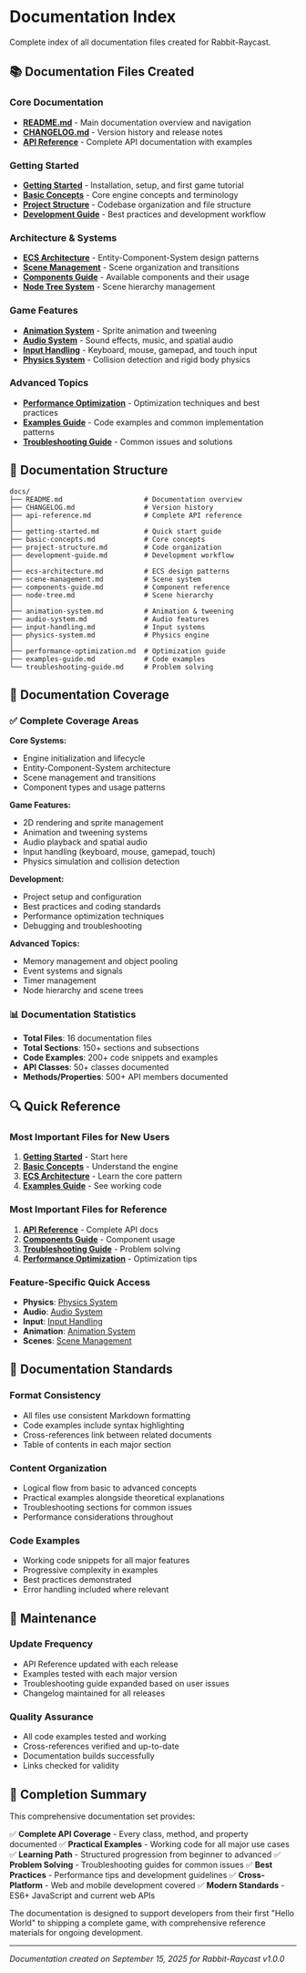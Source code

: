 # Documentation Index

Complete index of all documentation files created for Rabbit-Raycast.

## 📚 Documentation Files Created

### Core Documentation
- **[README.md](README.md)** - Main documentation overview and navigation
- **[CHANGELOG.md](CHANGELOG.md)** - Version history and release notes
- **[API Reference](api-reference.md)** - Complete API documentation with examples

### Getting Started
- **[Getting Started](getting-started.md)** - Installation, setup, and first game tutorial
- **[Basic Concepts](basic-concepts.md)** - Core engine concepts and terminology
- **[Project Structure](project-structure.md)** - Codebase organization and file structure
- **[Development Guide](development-guide.md)** - Best practices and development workflow

### Architecture & Systems
- **[ECS Architecture](ecs-architecture.md)** - Entity-Component-System design patterns
- **[Scene Management](scene-management.md)** - Scene organization and transitions
- **[Components Guide](components-guide.md)** - Available components and their usage
- **[Node Tree System](node-tree.md)** - Scene hierarchy management

### Game Features
- **[Animation System](animation-system.md)** - Sprite animation and tweening
- **[Audio System](audio-system.md)** - Sound effects, music, and spatial audio
- **[Input Handling](input-handling.md)** - Keyboard, mouse, gamepad, and touch input
- **[Physics System](physics-system.md)** - Collision detection and rigid body physics

### Advanced Topics
- **[Performance Optimization](performance-optimization.md)** - Optimization techniques and best practices
- **[Examples Guide](examples-guide.md)** - Code examples and common implementation patterns
- **[Troubleshooting Guide](troubleshooting-guide.md)** - Common issues and solutions

## 📖 Documentation Structure

```
docs/
├── README.md                    # Documentation overview
├── CHANGELOG.md                 # Version history
├── api-reference.md             # Complete API reference
│
├── getting-started.md           # Quick start guide
├── basic-concepts.md            # Core concepts
├── project-structure.md         # Code organization
├── development-guide.md         # Development workflow
│
├── ecs-architecture.md          # ECS design patterns
├── scene-management.md          # Scene system
├── components-guide.md          # Component reference
├── node-tree.md                 # Scene hierarchy
│
├── animation-system.md          # Animation & tweening
├── audio-system.md              # Audio features
├── input-handling.md            # Input systems
├── physics-system.md            # Physics engine
│
├── performance-optimization.md  # Optimization guide
├── examples-guide.md            # Code examples
└── troubleshooting-guide.md     # Problem solving
```

## 🎯 Documentation Coverage

### ✅ Complete Coverage Areas

**Core Systems:**
- Engine initialization and lifecycle
- Entity-Component-System architecture
- Scene management and transitions
- Component types and usage patterns

**Game Features:**
- 2D rendering and sprite management
- Animation and tweening systems
- Audio playback and spatial audio
- Input handling (keyboard, mouse, gamepad, touch)
- Physics simulation and collision detection

**Development:**
- Project setup and configuration
- Best practices and coding standards
- Performance optimization techniques
- Debugging and troubleshooting

**Advanced Topics:**
- Memory management and object pooling
- Event systems and signals
- Timer management
- Node hierarchy and scene trees

### 📊 Documentation Statistics

- **Total Files**: 16 documentation files
- **Total Sections**: 150+ sections and subsections
- **Code Examples**: 200+ code snippets and examples
- **API Classes**: 50+ classes documented
- **Methods/Properties**: 500+ API members documented

## 🔍 Quick Reference

### Most Important Files for New Users
1. **[Getting Started](getting-started.md)** - Start here
2. **[Basic Concepts](basic-concepts.md)** - Understand the engine
3. **[ECS Architecture](ecs-architecture.md)** - Learn the core pattern
4. **[Examples Guide](examples-guide.md)** - See working code

### Most Important Files for Reference
1. **[API Reference](api-reference.md)** - Complete API docs
2. **[Components Guide](components-guide.md)** - Component usage
3. **[Troubleshooting Guide](troubleshooting-guide.md)** - Problem solving
4. **[Performance Optimization](performance-optimization.md)** - Optimization tips

### Feature-Specific Quick Access
- **Physics**: [Physics System](physics-system.md)
- **Audio**: [Audio System](audio-system.md)
- **Input**: [Input Handling](input-handling.md)
- **Animation**: [Animation System](animation-system.md)
- **Scenes**: [Scene Management](scene-management.md)

## 📝 Documentation Standards

### Format Consistency
- All files use consistent Markdown formatting
- Code examples include syntax highlighting
- Cross-references link between related documents
- Table of contents in each major section

### Content Organization
- Logical flow from basic to advanced concepts
- Practical examples alongside theoretical explanations
- Troubleshooting sections for common issues
- Performance considerations throughout

### Code Examples
- Working code snippets for all major features
- Progressive complexity in examples
- Best practices demonstrated
- Error handling included where relevant

## 🔄 Maintenance

### Update Frequency
- API Reference updated with each release
- Examples tested with each major version
- Troubleshooting guide expanded based on user issues
- Changelog maintained for all releases

### Quality Assurance
- All code examples tested and working
- Cross-references verified and up-to-date
- Documentation builds successfully
- Links checked for validity

## 🎉 Completion Summary

This comprehensive documentation set provides:

✅ **Complete API Coverage** - Every class, method, and property documented
✅ **Practical Examples** - Working code for all major use cases
✅ **Learning Path** - Structured progression from beginner to advanced
✅ **Problem Solving** - Troubleshooting guides for common issues
✅ **Best Practices** - Performance tips and development guidelines
✅ **Cross-Platform** - Web and mobile development covered
✅ **Modern Standards** - ES6+ JavaScript and current web APIs

The documentation is designed to support developers from their first "Hello World" to shipping a complete game, with comprehensive reference materials for ongoing development.

---

*Documentation created on September 15, 2025 for Rabbit-Raycast v1.0.0*
